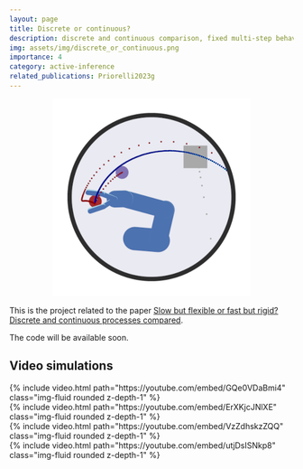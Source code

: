 ```yaml
---
layout: page
title: Discrete or continuous?
description: discrete and continuous comparison, fixed multi-step behavior, pick-and-place tasks
img: assets/img/discrete_or_continuous.png
importance: 4
category: active-inference
related_publications: Priorelli2023g
---
```


<p align="center">
  <img src="/assets/img/discrete_or_continuous.png">
</p>

This is the project related to the paper [Slow but flexible or fast but rigid? Discrete and continuous processes compared](https://www.biorxiv.org/content/10.1101/2023.08.20.554008v1.abstract).

The code will be available soon.

## Video simulations

<div class="row mt-3">
    <div class="col-sm mt-3 mt-md-0">
        {% include video.html path="https://youtube.com/embed/GQe0VDaBmi4" class="img-fluid rounded z-depth-1" %}
    </div>
    <div class="col-sm mt-3 mt-md-0">
        {% include video.html path="https://youtube.com/embed/ErXKjcJNlXE" class="img-fluid rounded z-depth-1" %}
    </div>
</div>
<div class="caption">
</div>

<div class="row mt-3">
    <div class="col-sm mt-3 mt-md-0">
        {% include video.html path="https://youtube.com/embed/VzZdhskzZQQ" class="img-fluid rounded z-depth-1" %}
    </div>
    <div class="col-sm mt-3 mt-md-0">
        {% include video.html path="https://youtube.com/embed/utjDsISNkp8" class="img-fluid rounded z-depth-1" %}
    </div>
</div>
<div class="caption">
</div>

